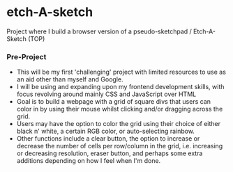 # etch-A-sketch
Project where I build a browser version of a pseudo-sketchpad / Etch-A-Sketch (TOP)

### Pre-Project
- This will be my first 'challenging' project with limited resources to use as an aid other than myself and Google.
- I will be using and expanding upon my frontend development skills, with focus revolving around mainly CSS and JavaScript over HTML
- Goal is to build a webpage with a grid of square divs that users can color in by using their mouse whilst clicking and/or dragging across the grid.
- Users may have the option to color the grid using their choice of either black n' white, a certain RGB color, or auto-selecting rainbow.
- Other functions include a clear button, the option to increase or decrease the number of cells per row/column in the grid, i.e. increasing or decreasing resolution, eraser button, and perhaps some extra additions depending on how I feel when I'm done.

